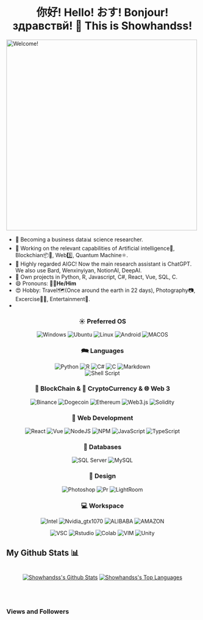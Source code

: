 <h1 align="center"> 你好! Hello! おす! Bonjour! здравствй! 👋 
This is Showhandss! </h1>

<img src="./src/web3-icp.gif" alt="Welcome!" width="500"/>

- 🔭 Becoming a business data📊 science researcher.
- 🌱 Working on the relevant capabilities of Artificial intelligence🤖, Blockchian📦🔗, Web3️⃣, Quantum Machine⚛️.
- 🚀 Highly regarded AIGC! Now the main research assistant is ChatGPT. We also use Bard, Wenxinyiyan, NotionAI, DeepAI.
- 🔨 Own projects in Python, R, Javascript, C#, React, Vue, SQL, C.
- 😄 Pronouns: 🧙‍♂️**He/Him**
- 😍 Hobby: Travel🗺(Once around the earth in 22 days), Photography📷, Excercise💪🏽, Entertainment🎰.
- 

<h3 align="center">☀️ Preferred OS</h3>
<div align="center">

![Windows](https://img.shields.io/badge/Windows-0078D6?style=for-the-badge&logo=windows&logoColor=white) 
![Ubuntu](https://img.shields.io/badge/Ubuntu-E95420?style=for-the-badge&logo=ubuntu&logoColor=white) 
![Linux](https://img.shields.io/badge/Linux-FCC624?style=for-the-badge&logo=linux&logoColor=black) 
![Android](https://img.shields.io/badge/Android-3DDC84?style=for-the-badge&logo=android&logoColor=white) 
![MACOS](https://img.shields.io/badge/mac%20os-000000?style=for-the-badge&logo=apple&logoColor=white)
</div>

<h3 align="center">🗪 Languages</h3>
<div align="center">
    
![Python](https://img.shields.io/badge/Python-3776AB?style=for-the-badge&logo=python&logoColor=white) 
![R](https://img.shields.io/badge/-R-orange?style=for-the-badge&logo=r&Color=ffdd54) 
![C#](https://img.shields.io/badge/C%23-239120?style=for-the-badge&logo=c-sharp&logoColor=white) 
![C](https://img.shields.io/badge/c-%2300599C.svg?style=for-the-badge&logo=c&logoColor=white)
![Markdown](https://img.shields.io/badge/markdown-%23000000.svg?style=for-the-badge&logo=markdown&logoColor=white)  
![Shell Script](https://img.shields.io/badge/shell_script-%23121011.svg?style=for-the-badge&logo=gnu-bash&logoColor=white)
</div>

<h3 align="center">🔗 BlockChain & 🔑 CryptoCurrency & 🌐 Web 3</h3>
<div align="center">

![Binance](https://img.shields.io/badge/Binance-FCD535?style=for-the-badge&logo=binance&logoColor=white) 
![Dogecoin](https://img.shields.io/badge/dogecoin-C2A633?style=for-the-badge&logo=dogecoin&logoColor=white)
![Ethereum](https://img.shields.io/badge/Ethereum-3C3C3D?style=for-the-badge&logo=Ethereum&logoColor=white)
![Web3.js](https://img.shields.io/badge/web3.js-F16822?style=for-the-badge&logo=web3.js&logoColor=white) 
![Solidity](https://img.shields.io/badge/Solidity-%23363636.svg?style=for-the-badge&logo=solidity&logoColor=white) 
</div>

<h3 align="center">📑 Web Development</h3>
<div align="center">

![React](https://img.shields.io/badge/react-%2320232a.svg?style=for-the-badge&logo=react&logoColor=%2361DAFB) 
![Vue](https://img.shields.io/badge/Vue.js-35495E?style=for-the-badge&logo=vue.js&logoColor=4FC08D) 
![NodeJS](https://img.shields.io/badge/node.js-6DA55F?style=for-the-badge&logo=node.js&logoColor=white) 
![NPM](https://img.shields.io/badge/NPM-%23000000.svg?style=for-the-badge&logo=npm&logoColor=white) 
![JavaScript](https://img.shields.io/badge/JavaScript-F7DF1E?style=for-the-badge&logo=javascript&logoColor=black) 
![TypeScript](https://img.shields.io/badge/typescript-%23007ACC.svg?style=for-the-badge&logo=typescript&logoColor=white)
</div>

<h3 align="center">💾 Databases</h3>
<div align="center">
    
![SQL Server](https://img.shields.io/badge/Microsoft_SQL_Server-CC2927?style=for-the-badge&logo=microsoft-sql-server&logoColor=white)
![MySQL](https://img.shields.io/badge/MySQL-00000F?style=for-the-badge&logo=mysql&logoColor=white)
</div>

<h3 align="center">🎨 Design</h3>
<div align="center">

![Photoshop](https://img.shields.io/badge/Adobe%20Photoshop-31A8FF?style=for-the-badge&logo=Adobe%20Photoshop&logoColor=black) 
![Pr](https://img.shields.io/badge/Adobe%20Premiere%20Pro-9999FF?style=for-the-badge&logo=Adobe%20Premiere%20Pro&logoColor=white)
 ![LightRoom](https://img.shields.io/badge/Adobe%20Lightroom-31A8FF?style=for-the-badge&logo=Adobe%20Lightroom&logoColor=white)
</div>

<h3 align="center">💻 Workspace</h3>
<div align="center">

![Intel](https://img.shields.io/badge/Intel-Core_i7_8th-0071C5?style=for-the-badge&logo=intel&logoColor=white) 
![Nvidia_gtx1070](https://img.shields.io/badge/NVIDIA-GTX1070-76B900?style=for-the-badge&logo=nvidia&logoColor=white) 
![ALIBABA](https://img.shields.io/badge/Alibaba_Cloud-FF6A00?style=for-the-badge&logo=alibabacloud&logoColor=white) 
![AMAZON](https://img.shields.io/badge/Amazon_AWS-FF9900?style=for-the-badge&logo=amazonaws&logoColor=white)
</div>

<div align="center">

![VSC](https://img.shields.io/badge/Visual_Studio_Code-0078D4?style=for-the-badge&logo=visual%20studio%20code&logoColor=white) 
![Rstudio](https://img.shields.io/badge/RStudio-75AADB?style=for-the-badge&logo=RStudio&logoColor=white) 
![Colab](https://img.shields.io/badge/Colab-F9AB00?style=for-the-badge&logo=googlecolab&color=525252) 
![VIM](https://img.shields.io/badge/VIM-%2311AB00.svg?&style=for-the-badge&logo=vim&logoColor=white) 
![Unity](https://img.shields.io/badge/Unity-100000?style=for-the-badge&logo=unity&logoColor=white)
</div>

## My Github Stats 📊 

<p align="center">
  <br/>
    <a href="https://github.com/showhandss/github-readme-stats"><img alt="Showhandss's Github Stats" src="https://github-readme-stats.vercel.app/api?username=showhandss&show_icons=true&count_private=true&theme=react&hide_border=true&bg_color=0D1117" /></a>
  <a href="https://github.com/showhandss/github-readme-stats"><img alt="Showhandss's Top Languages" src="https://github-readme-stats.vercel.app/api/top-langs/?username=showhandss&langs_count=8&count_private=true&layout=compact&theme=react&hide_border=true&bg_color=0D1117" /></a>
  <br/>
  </p>

<br/>
<br/>

### Views and Followers
<!-- <a href="https://github.com/Meghna-DAS/github-profile-views-counter">
    <img src="https://komarev.com/ghpvc/?username=showhandss">
</a>
<a href="https://github.com/showhandss?tab=followers"><img src="https://img.shields.io/github/followers/showhandss?label=Followers&style=social" alt="GitHub Badge"></a> -->
